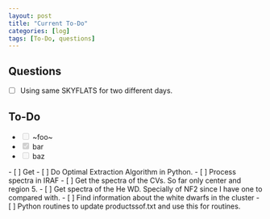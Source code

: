 ```yaml
---
layout: post
title: "Current To-Do"
categories: [log]
tags: [To-Do, questions]
---
```


##  Questions
- [ ] Using same SKYFLATS for two different days. 

## To-Do
<ul>
<li><input type="checkbox" disabled> ~foo~</li>
<li><input type="checkbox" disabled checked> bar</li>
<li><input type="checkbox" disabled> baz</li>
</ul>
- [ ] Get
- [ ] Do Optimal Extraction Algorithm in Python. 
- [ ] Process spectra in IRAF
- [ ] Get  the spectra of the CVs. So far only center and region 5. 
- [ ] Get spectra of the He WD. Specially of NF2 since I have one to compared with. 
- [ ] Find information about the white dwarfs in the cluster
- [ ] Python routines to update productssof.txt and use this for routines. 

